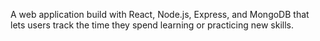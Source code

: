 A web application build with React, Node.js, Express, and MongoDB that lets users track the time they spend learning or practicing new skills.

